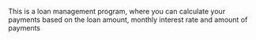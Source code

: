 This is a loan management program, where you can calculate your payments based on the loan amount, monthly interest rate and amount of payments
